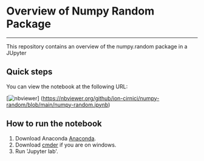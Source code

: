 # Overview of Numpy Random Package

***

This repository contains an overview of the numpy.random package in a JUpyter 

## Quick steps
 
 You can view the notebook at the following URL:

[![nbviewer](https://raw.githubusercontent.com/jupyter/design/master/logos/Badges/nbviewer_badge.svg)]
(https://nbviewer.org/github/ion-cirnici/numpy-random/blob/main/numpy-random.ipynb)

## How to run the notebook
1. Download Anaconda [Anaconda]().
2. Download [cmder]() if you are on windows.
3. Run 'Jupyter lab'.